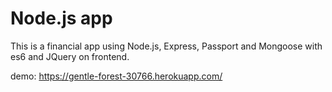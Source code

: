 # Node.js app

This is a financial app using Node.js, Express, Passport and Mongoose with es6 and JQuery on frontend.

demo: https://gentle-forest-30766.herokuapp.com/